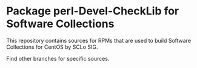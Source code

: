 # Package perl-Devel-CheckLib for Software Collections

This repository contains sources for RPMs that are used
to build Software Collections for CentOS by SCLo SIG.

Find other branches for specific sources.
